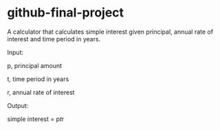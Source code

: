 # github-final-project

A calculator that calculates simple interest given principal, annual rate of interest and time period in years.

Input: 

   p, principal amount
   
   t, time period in years
   
   r, annual rate of interest
   
Output: 

   simple interest = p*t*r
